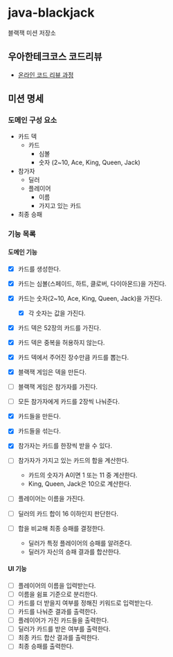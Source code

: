# java-blackjack

블랙잭 미션 저장소

## 우아한테크코스 코드리뷰

- [온라인 코드 리뷰 과정](https://github.com/woowacourse/woowacourse-docs/blob/master/maincourse/README.md)

## 미션 명세

### 도메인 구성 요소
- 카드 덱
  - 카드
    - 심볼
    - 숫자 (2~10, Ace, King, Queen, Jack)
- 참가자
  - 딜러
  - 플레이어
    - 이름
    - 가지고 있는 카드
- 최종 승패

### 기능 목록
#### 도메인 기능
- [x] 카드를 생성한다.
- [x] 카드는 심볼(스페이드, 하트, 클로버, 다이아몬드)을 가진다.
- [x] 카드는 숫자(2~10, Ace, King, Queen, Jack)을 가진다.
  - [x] 각 숫자는 값을 가진다. 

- [x] 카드 덱은 52장의 카드를 가진다.
- [x] 카드 덱은 중복을 허용하지 않는다.
- [x] 카드 덱에서 주어진 장수만큼 카드를 뽑는다.

- [x] 블랙잭 게임은 덱을 만든다.
- [ ] 블랙잭 게임은 참가자를 가진다.
- [ ] 모든 참가자에게 카드를 2장씩 나눠준다.

- [x] 카드들을 만든다.
- [x] 카드들을 섞는다.

- [x] 참가자는 카드를 한장씩 받을 수 있다.
- [ ] 참가자가 가지고 있는 카드의 합을 계산한다.
  - 카드의 숫자가 A이면 1 또는 11 중 계산한다.
  - King, Queen, Jack은 10으로 계산한다.

- [ ] 플레이어는 이름을 가진다.
- [ ] 딜러의 카드 합이 16 이하인지 판단한다.

- [ ] 합을 비교해 최종 승패를 결정한다.
  - 딜러가 특정 플레이어의 승패를 알려준다.
  - 딜러가 자신의 승패 결과를 합산한다.

#### UI 기능
- [ ] 플레이어의 이름을 입력받는다.
- [ ] 이름을 쉼표 기준으로 분리한다.
- [ ] 카드를 더 받을지 여부를 정해진 키워드로 입력받는다.
- [ ] 카드를 나눠준 결과를 출력한다.
- [ ] 플레이어가 가진 카드들을 출력한다.
- [ ] 딜러가 카드를 받은 여부를 출력한다.
- [ ] 최종 카드 합산 결과를 출력한다.
- [ ] 최종 승패를 출력한다.
